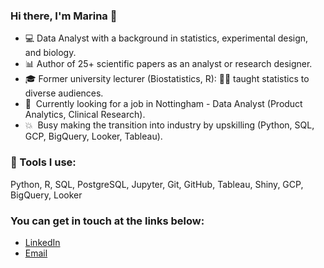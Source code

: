 ### Hi there, I'm Marina 👋

- 💻  Data Analyst with a background in statistics, experimental design, and biology.
- 📊  Author of 25+ scientific papers as an analyst or research designer.
- 🎓  Former university lecturer (Biostatistics, R): 👩‍🏫 taught statistics to diverse audiences.
- 🧠  Currently looking for a job in Nottingham - Data Analyst (Product Analytics, Clinical Research).
- 💥  Busy making the transition into industry by upskilling (Python, SQL, GCP, BigQuery, Looker, Tableau).

### 🧰 Tools I use:

Python, R, SQL, PostgreSQL, Jupyter, Git, GitHub, Tableau, Shiny, GCP, BigQuery, Looker


### You can get in touch at the links below:

- [LinkedIn](https://www.linkedin.com/in/marina-varfolomeeva/)
- [Email](mailto:marina.varfolomeeva@gmail.com)
